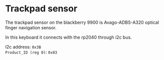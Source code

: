 # Trackpad sensor

The trackpad sensor on the blackberry 9900 is Avago-ADBS-A320 optical finger navigation sensor.

In this keyboard it connects with the rp2040 through i2c bus.

I2c address: `0x3B`  
`Product_ID (reg 0)`: `0x83`

